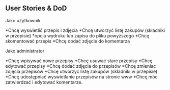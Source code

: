 ## User Stories & DoD 

Jako użytkownik 

*Chcę wyswietlić przepis i zdjęcia
*Chcę utworzyć listę zakupów (składniki w przepisie)
*opcja wydruku lub zapisu do pliku powyższego
*Chcę skomentować przepis
*Chcę dodać zdjęcie do komentarza

Jako administrator

*Chcę wpisywać nowe przepisy
*Chcę usuwać stare przepisy
*Chcę edytować przepisy
*Chcę dodać zdjęcia do przepisów
*Chcę zmieniac zdjęcia przepisów
*Chcę utworzyć listę zakupów (składniki w przepisie)
*Chcę udostępniać wyswietlanie przepisów na stronie www
*Chcę móc zatwierdzać i edytować komentarze.

